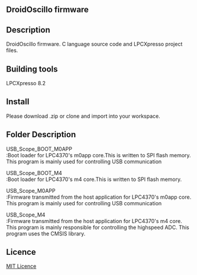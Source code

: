 ## DroidOscillo firmware

## Description
DroidOscillo firmware.
C language source code and LPCXpresso project files.


## Building tools
LPCXpresso 8.2

## Install
Please download .zip or clone and import into your workspace.

## Folder Description

USB_Scope_BOOT_M0APP  
:Boot loader for LPC4370's m0app core.This is written to SPI flash memory.
 This program is mainly used for controlling USB communication
  
USB_Scope_BOOT_M4  
:Boot loader for LPC4370's m4 core.This is written to SPI flash memory.  
  
  
USB_Scope_M0APP  
:Firmware transmitted from the host application for LPC4370's m0app core. 
 This program is mainly used for controlling USB communication  


USB_Scope_M4  
:Firmware transmitted from the host application for LPC4370's m4 core. 
 This program is mainly responsible for controlling the highspeed ADC. 
 This program uses the CMSIS library.  
 

 
## Licence

[MIT Licence](https://github.com/tcnksm/tool/blob/master/LICENCE)

